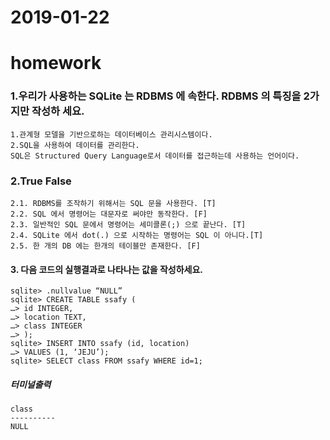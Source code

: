 # 2019-01-22

# homework

### 1.우리가 사용하는 SQLite 는 RDBMS 에 속한다. RDBMS 의 특징을 2가지만 작성하 세요.

```
1.관계형 모델을 기반으로하는 데이터베이스 관리시스템이다.
2.SQL을 사용하여 데이터를 관리한다.
SQL은 Structured Query Language로서 데이터를 접근하는데 사용하는 언어이다.
```

### 2.True False

```
2.1. RDBMS를 조작하기 위해서는 SQL 문을 사용한다. [T]
2.2. SQL 에서 명령어는 대문자로 써야만 동작한다. [F]
2.3. 일반적인 SQL 문에서 명령어는 세미콜론(;) 으로 끝난다. [T]
2.4. SQLite 에서 dot(.) 으로 시작하는 명령어는 SQL 이 아니다.[T] 
2.5. 한 개의 DB 에는 한개의 테이블만 존재한다. [F]

```

#### 3. 다음 코드의 실행결과로 나타나는 값을 작성하세요.

```
sqlite> .nullvalue “NULL”
sqlite> CREATE TABLE ssafy ( 
…> id INTEGER, 
…> location TEXT,
…> class INTEGER
…> ); 
sqlite> INSERT INTO ssafy (id, location) 
…> VALUES (1, ‘JEJU’); 
sqlite> SELECT class FROM ssafy WHERE id=1;

```

##### 터미널출력

```
class     
----------
NULL  
```




